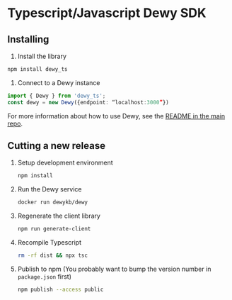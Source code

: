 # Typescript/Javascript Dewy SDK

## Installing

1. Install the library
```sh
npm install dewy_ts
```
1. Connect to a Dewy instance
```typescript
import { Dewy } from 'dewy_ts';
const dewy = new Dewy({endpoint: “localhost:3000”})
```

For more information about how to use Dewy, see the [README in the main repo](https://github.com/DewyKB/dewy).

## Cutting a new release

1. Setup development environment
    ```sh
    npm install
    ```
1. Run the Dewy service
    ```sh
    docker run dewykb/dewy
    ```
1. Regenerate the client library
    ```sh
    npm run generate-client
    ```
1. Recompile Typescript
    ```sh
    rm -rf dist && npx tsc
    ```
1. Publish to npm
    (You probably want to bump the version number in `package.json` first)

    ```sh
    npm publish --access public
    ```